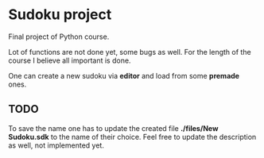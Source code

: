 # Sudoku project
Final project of Python course.

Lot of functions are not done yet, some bugs as well. For the length of the course I believe all important is done.

One can create a new sudoku via **editor** and load from some **premade** ones.

## TODO
To save the name one has to update the created file **./files/New Sudoku.sdk** to the name of their choice. Feel free to update the description as well, not implemented yet.